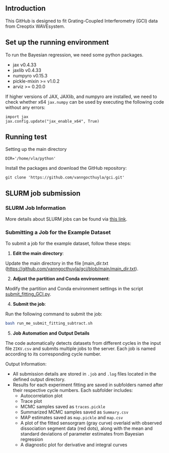 ## Introduction

This GitHub is designed to fit Grating-Coupled Interferometry (GCI) data from Creoptix WAVEsystem.

## Set up the running environment

To run the Bayesian regression, we need some python packages. 

  * jax v0.4.33
  * jaxlib v0.4.33
  * numpyro v0.15.3
  * pickle-mixin >= v1.0.2
  * arviz >= 0.20.0

If higher versions of JAX, JAXlib, and numpyro are installed, we need to check whether x64 `jax.numpy` can be used by executing the following code without any errors:

    import jax
    jax.config.update("jax_enable_x64", True)

## Running test

Setting up the main directory
    
    DIR='/home/vla/python'

Install the packages and download the GitHub repository:
    
    git clone 'https://github.com/vanngocthuyla/gci.git'


## SLURM job submission

### SLURM Job Information  
More details about SLURM jobs can be found via [this link](https://slurm.schedmd.com/overview.html).  

### Submitting a Job for the Example Dataset

To submit a job for the example dataset, follow these steps:  

1. **Edit the main directory**:  

Update the main directory in the file [main_dir.txt (https://github.com/vanngocthuyla/gci/blob/main/main_dir.txt).  

2. **Adjust the partition and Conda environment**:  

Modify the partition and Conda environment settings in the script [submit_fitting_GCI.py](https://github.com/vanngocthuyla/gci/blob/0fe27b22cf34e38131c5ddf285bc964b197c5f9f/scripts/submit_fitting_GCI.py#L167C1-L176C22).  

4. **Submit the job**:  

Run the following command to submit the job:  

   ```bash  
   bash run_me_submit_fitting_subtract.sh
   ```
5. **Job Automation and Output Details**

The code automatically detects datasets from different cycles in the input file `ZIKV.csv` and submits multiple jobs to the server. Each job is named according to its corresponding cycle number.

Output Information:

- All submission details are stored in `.job` and `.log` files located in the defined output directory.  
- Results for each experiment fitting are saved in subfolders named after their respective cycle numbers. Each subfolder includes:  
  * Autocorrelation plot
  * Trace plot
  * MCMC samples saved as `traces.pickle`
  * Summarized MCMC samples saved as `Summary.csv`
  * MAP estimates saved as `map.pickle` and `map.csv`
  * A plot of the fitted sensorgram (gray curve) overlaid with observed dissociation segment data (red dots), along with the mean and standard deviations of parameter estimates from Bayesian regression
  * A diagnostic plot for derivative and integral curves
